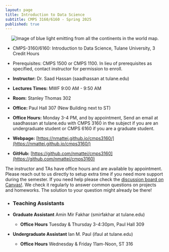 ```yaml
---
layout: page
title: Introduction to Data Science
subtitle: CMPS 3160/6160 - Spring 2025
published: true
---
```

<p style="text-align:center;"><img src="{{ 'img/ds_cover_new.jpeg' | relative_url }}" alt="Image of blue light emitting from all the continents in the world map."/></p>

* CMPS-3160/6160: Introduction to Data Science, Tulane University, 3 Credit Hours
* Prerequisites: CMPS 1500 or CMPS 1100. In lieu of prerequisites as specified, contact instructor for permission to enroll.


* **Instructor:** Dr. Saad Hassan (saadhassan at tulane.edu)
* **Lectures Times:** MWF 9:00 AM - 9:50 AM
* **Room:** Stanley Thomas 302
* **Office:** Paul Hall 307 (New Building next to ST)
* **Office Hours:** Monday 3-4 PM, and by appointment, Send an email at saadhassan at tulane.edu with CMPS 3160 in the subject if you are an undergraduate student or CMPS 6160 if you are a graduate student.
* **Webpage:** [https://nmattei.github.io/cmps3160/](https://nmattei.github.io/cmps3160/)
* **GitHub:** [https://github.com/nmattei/cmps3160](https://github.com/nmattei/cmps3160)

The instructor and TAs have office hours and are available by appointment.  Please reach out to us directly to setup extra time if you need more support during the semester. If you need help please check the [discussion board on Canvas!](https://tulane.instructure.com/). We check it regularly to answer common questions on projects and homeworks.  The solution to your question might already be there!


* ### Teaching Assistants
* **Graduate Assistant** Amin Mir Fakhar (smirfakhar at tulane.edu)
  * **Office Hours** Tuesday & Thursday 3-4:30pm, Paul Hall 309 

* **Undergraduate Assistant** Ian M. Paul (ifaul at tulane.edu)
  * **Office Hours** Wednesday & Friday 11am-Noon, ST 316

